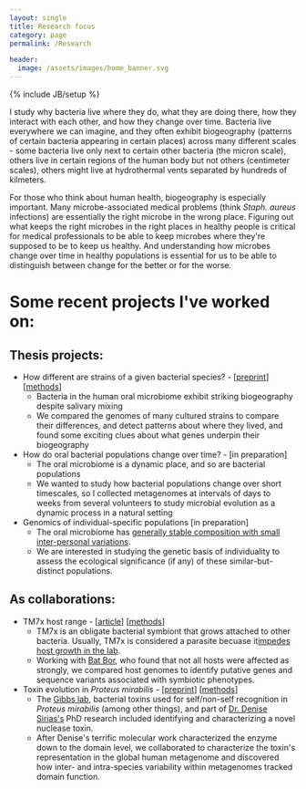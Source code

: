 ```yaml
---
layout: single
title: Research focus
category: page
permalink: /Research

header:
  image: /assets/images/home_banner.svg
---
```

{% include JB/setup %}

I study why bacteria live where they do, what they are doing there, how they interact with each other, and how they change over time. Bacteria live everywhere we can imagine, and they often exhibit biogeography (patterns of certain bacteria appearing in certain places) across many different scales - some bacteria live only next to certain other bacteria (the micron scale), others live in certain regions of the human body but not others (centimeter scales), others might live at hydrothermal vents separated by hundreds of kilmeters.

For those who think about human health, biogeography is especially important. Many microbe-associated medical problems (think *Staph. aureus* infections) are essentially the right microbe in the wrong place. Figuring out what keeps the right microbes in the right places in healthy people is critical for medical professionals to be able to keep microbes where they're supposed to be to keep us healthy. And understanding how microbes change over time in healthy populations is essential for us to be able to distinguish between change for the better or for the worse.

# Some recent projects I've worked on:

## Thesis projects:
* How different are strains of a given bacterial species? - [[preprint](https://www.biorxiv.org/content/10.1101/2020.05.01.072496v1)]  [[methods](/projects/oral_metapan)]
  * Bacteria in the human oral microbiome exhibit striking biogeography despite salivary mixing
  * We compared the genomes of many cultured strains to compare their differences, and 
  detect patterns about where they lived, and found some exciting clues about what genes 
  underpin their biogeography
* How do oral bacterial populations change over time? - [in preparation]
  * The oral microbiome is a dynamic place, and so are bacterial populations
  * We wanted to study how bacterial populations change over short timescales, so I collected metagenomes at intervals of days to weeks from several volunteers to study microbial evolution as a dynamic process in a natural setting
* Genomics of individual-specific populations [in preparation]
  * The oral microbiome has [generally stable composition with small inter-personal variations](https://www.frontiersin.org/articles/10.3389/fmicb.2016.00564/full).
  * We are interested in studying the genetic basis of individuality to assess the ecological significance (if any) of these similar-but-distinct populations.
 	
## As collaborations:
* TM7x host range - [[article](https://www.nature.com/articles/s41396-020-00736-6)] [[methods](/projects/Act23_phylo)]
  * TM7x is an obligate bacterial symbiont that grows attached to other bacteria. Usually, TM7x is considered a parasite becuase it[impedes host growth in the lab](https://www.pnas.org/content/115/48/12277#F2).
  * Working with [Bat Bor](https://www.forsyth.org/scientists/batbileg-bor/), who found that not all hosts were affected as strongly, we compared host genomes to identify putative genes and sequence variants associated with symbiotic phenotypes.
* Toxin evolution in *Proteus mirabilis* - [[preprint](https://www.biorxiv.org/content/10.1101/2020.02.20.956912v1.full)]  [[methods](/projects/idrD_narrative)]
  * The [Gibbs lab](https://www.gibbslab.org/home), bacterial toxins used for self/non-self recognition in *Proteus mirabilis* (among other things), and part of [Dr. Denise Sirias's]() PhD research included identifying and characterizing a novel nuclease toxin. 
  * After Denise's terrific molecular work characterized the enzyme down to the domain level, we collaborated to characterize the toxin's representation in the global human metagenome and discovered how inter- and intra-species variability within metagenomes tracked domain function.